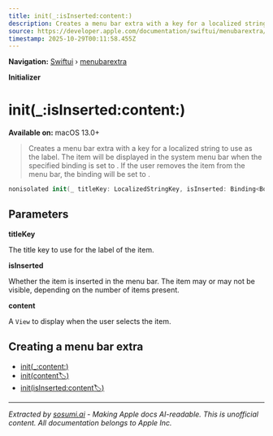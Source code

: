 ```yaml
---
title: init(_:isInserted:content:)
description: Creates a menu bar extra with a key for a localized string to use as the label. The item will be displayed in the system menu bar when the specified binding is set to . If the user removes the item from the menu bar, the binding will be set to .
source: https://developer.apple.com/documentation/swiftui/menubarextra/init(_:isinserted:content:)
timestamp: 2025-10-29T00:11:58.455Z
---
```


**Navigation:** [Swiftui](/documentation/swiftui) › [menubarextra](/documentation/swiftui/menubarextra)

**Initializer**

# init(_:isInserted:content:)

**Available on:** macOS 13.0+

> Creates a menu bar extra with a key for a localized string to use as the label. The item will be displayed in the system menu bar when the specified binding is set to . If the user removes the item from the menu bar, the binding will be set to .

```swift
nonisolated init(_ titleKey: LocalizedStringKey, isInserted: Binding<Bool>, @ViewBuilder content: () -> Content)
```

## Parameters

**titleKey**

The title key to use for the label of the item.



**isInserted**

Whether the item is inserted in the menu bar. The item may or may not be visible, depending on the number of items present.



**content**

A `View` to display when the user selects the item.



## Creating a menu bar extra

- [init(_:content:)](/documentation/swiftui/menubarextra/init(_:content:))
- [init(content:label:)](/documentation/swiftui/menubarextra/init(content:label:))
- [init(isInserted:content:label:)](/documentation/swiftui/menubarextra/init(isinserted:content:label:))

---

*Extracted by [sosumi.ai](https://sosumi.ai) - Making Apple docs AI-readable.*
*This is unofficial content. All documentation belongs to Apple Inc.*
